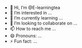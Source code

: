 - 👋 Hi, I’m @E-learningtea
- 👀 I’m interested in ...
- 🌱 I’m currently learning ...
- 💞️ I’m looking to collaborate on ...
- 📫 How to reach me ...
- 😄 Pronouns: ...
- ⚡ Fun fact: ...

<!---
E-learningtea/E-learningtea is a ✨ special ✨ repository because its `README.md` (this file) appears on your GitHub profile.
You can click the Preview link to take a look at your changes.
--->
